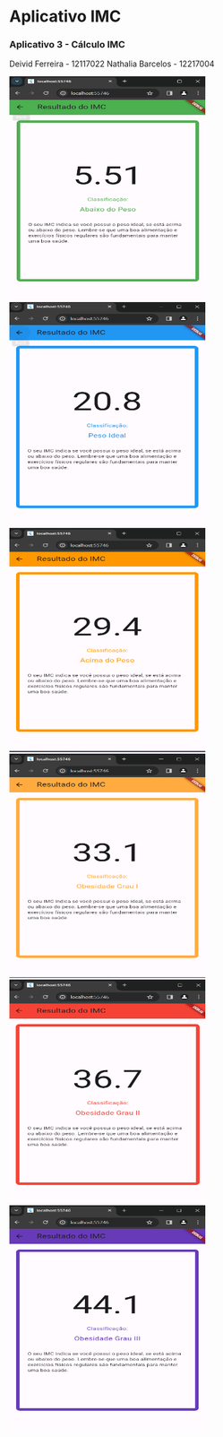 # Aplicativo IMC
### Aplicativo 3 - Cálculo IMC


Deivid Ferreira - 12117022
Nathalia Barcelos - 12217004

<img src="imagens/magreza.png" width="350" height="400">
<img src="imagens/pesoIdeal.png" width="350" height="400">

</br>

<img src="imagens/sobrepeso.png" width="350" height="400">
<img src="imagens/obesidade1.png" width="350" height="400">

</br>

<img src="imagens/obesidade2.png" width="350" height="400">
<img src="imagens/obesidade3.png" width="350" height="400">
